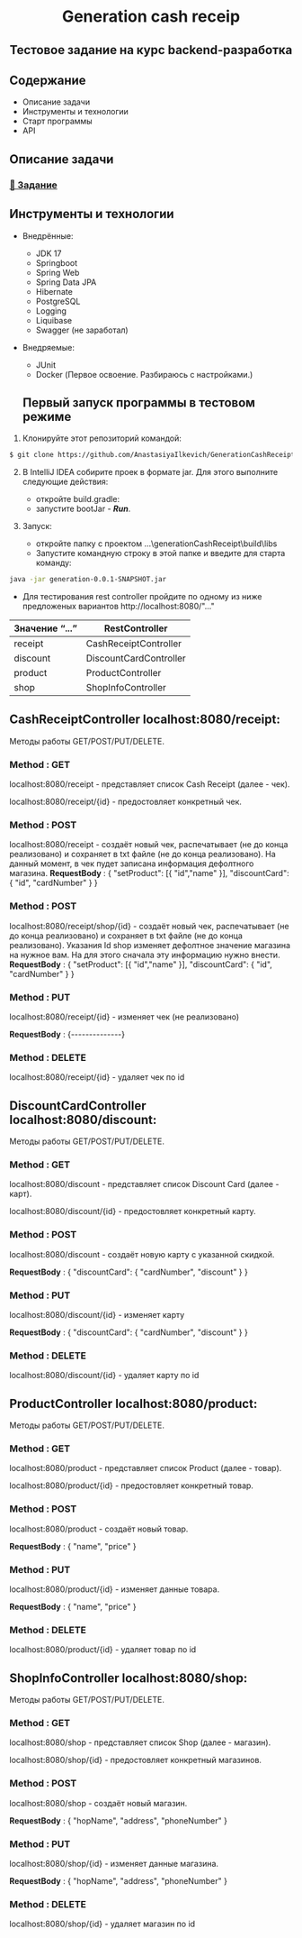 <h1 align="center">Generation cash receip</h1>
<h2 align="center">Тестовое задание на курс backend-разработка</h2>



## Содержание
* Описание задачи
* Инструменты и технологии
* Старт программы
* API

## Описание задачи
### [📝 Задание](./docum/Backend_dev_course_tesy.pdf) 

## Инструменты и технологии
- Внедрённые:
  - JDK 17
  - Springboot
  - Spring Web
  - Spring Data JPA
  - Hibernate
  - PostgreSQL
  - Logging
  - Liquibase
  - Swagger (не заработал)
- Внедряемые:
  - JUnit
  - Docker (Первое освоение. Разбираюсь с настройками.)
  
  
  ## Первый запуск программы в тестовом режиме

1. Клонируйте этот репозиторий командой:
```sh
$ git clone https://github.com/AnastasiyaIlkevich/GenerationCashReceipt.git
```
2. В IntelliJ IDEA собирите проек в формате jar. Для этого выполните следующие действия:
	- откройте build.gradle:
	- запустите bootJar - ___Run___.

3. Запуск:
	- откройте папку с проектом …\generationCashReceipt\build\libs
	- Запустите командную строку в этой папке и введите для старта команду:
  ```sh
java -jar generation-0.0.1-SNAPSHOT.jar
```
  - Для тестирования rest controller пройдите по одному из ниже предложеных вариантов http://localhost:8080/"..."
  
  |Значение “...”|RestController|
|----|-----|
|receipt|CashReceiptController| 
|discount|DiscountCardController| 
|product|ProductController| 
|shop|ShopInfoController|

## CashReceiptController localhost:8080/receipt: 
Методы работы GET/POST/PUT/DELETE.
### Method : GET
localhost:8080/receipt - представляет список Cash Receipt (далее - чек).

localhost:8080/receipt/{id} - предостовляет конкретный чек.
### Method : POST
localhost:8080/receipt - создаёт новый чек, распечатывает (не до конца реализовано) и сохраняет в txt файле (не до конца реализовано).
На данный момент, в чек пудет записана информация дефолтного магазина.
__RequestBody__ :
 {
 "setProduct": [{
                "id","name"
            }],
 "discountCard": {
            "id",
            "cardNumber"
        }
 }
 
 ### Method : POST
localhost:8080/receipt/shop/{id} - создаёт новый чек, распечатывает (не до конца реализовано) и сохраняет в txt файле (не до конца реализовано).
Указания Id shop изменяет дефолтное значение магазина на нужное вам. На для этого сначала эту информацию нужно внести.
__RequestBody__ :
 {
 "setProduct": [{
                "id","name"
            }],
 "discountCard": {
            "id",
            "cardNumber"
        }
 }


### Method : PUT
localhost:8080/receipt/{id} - изменяет чек (не реализовано)

__RequestBody__ :
 {--------------}

### Method : DELETE
localhost:8080/receipt/{id} - удаляет чек по id

## DiscountCardController localhost:8080/discount: 
Методы работы GET/POST/PUT/DELETE.
### Method : GET
localhost:8080/discount - представляет список Discount Card (далее - карт).

localhost:8080/discount/{id} - предостовляет конкретный карту.
### Method : POST
localhost:8080/discount - создаёт новую карту с указанной скидкой.

__RequestBody__ :
 {
 "discountCard": {
            "cardNumber",
            "discount"
        }
 }

### Method : PUT
localhost:8080/discount/{id} - изменяет карту

__RequestBody__ :
 {
 "discountCard": {
            "cardNumber",
            "discount"
        }
 }

### Method : DELETE
localhost:8080/discount/{id} - удаляет карту по id

## ProductController localhost:8080/product: 
Методы работы GET/POST/PUT/DELETE.
### Method : GET
localhost:8080/product - представляет список Product (далее - товар).

localhost:8080/product/{id} - предостовляет конкретный товар.
### Method : POST
localhost:8080/product - создаёт новый товар.

__RequestBody__ :
{
                "name",
                "price"
            }

### Method : PUT
localhost:8080/product/{id} - изменяет данные товара.

__RequestBody__ :
 {
                "name",
                "price"
            }


### Method : DELETE
localhost:8080/product/{id} - удаляет товар по id

## ShopInfoController localhost:8080/shop: 
Методы работы GET/POST/PUT/DELETE.
### Method : GET
localhost:8080/shop - представляет список  Shop (далее - магазин).

localhost:8080/shop/{id} - предостовляет конкретный магазинов.
### Method : POST
localhost:8080/shop - создаёт новый магазин.

__RequestBody__ :
{
                "hopName", 
                 "address", 
                  "phoneNumber"
            }

### Method : PUT
localhost:8080/shop/{id} - изменяет данные магазина.

__RequestBody__ :
 {
                "hopName", 
                 "address", 
                  "phoneNumber"
            }


### Method : DELETE
localhost:8080/shop/{id} - удаляет магазин по id
  
